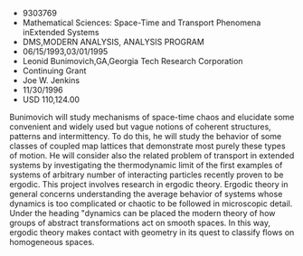 
* 9303769
* Mathematical Sciences: Space-Time and Transport Phenomena inExtended Systems
* DMS,MODERN ANALYSIS, ANALYSIS PROGRAM
* 06/15/1993,03/01/1995
* Leonid Bunimovich,GA,Georgia Tech Research Corporation
* Continuing Grant
* Joe W. Jenkins
* 11/30/1996
* USD 110,124.00

Bunimovich will study mechanisms of space-time chaos and elucidate some
convenient and widely used but vague notions of coherent structures, patterns
and intermittency. To do this, he will study the behavior of some classes of
coupled map lattices that demonstrate most purely these types of motion. He will
consider also the related problem of transport in extended systems by
investigating the thermodynamic limit of the first examples of systems of
arbitrary number of interacting particles recently proven to be ergodic. This
project involves research in ergodic theory. Ergodic theory in general concerns
understanding the average behavior of systems whose dynamics is too complicated
or chaotic to be followed in microscopic detail. Under the heading "dynamics can
be placed the modern theory of how groups of abstract transformations act on
smooth spaces. In this way, ergodic theory makes contact with geometry in its
quest to classify flows on homogeneous spaces.
